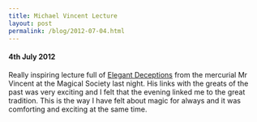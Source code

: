 ```yaml
---
title: Michael Vincent Lecture
layout: post
permalink: /blog/2012-07-04.html
---
```



#### 4th July 2012
Really inspiring lecture full of [Elegant Deceptions](http://michaelvincent.co.uk/) from the mercurial Mr Vincent at the Magical Society last night. His links with the greats of the past was very exciting and I felt that the evening linked me to the great tradition. This is the way I have felt about magic for always and it was comforting and exciting at the same time.
